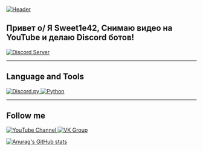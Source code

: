 [![Header](https://github.com/Sweet1e42/Sweet1e42/blob/main/Assets/VK.png)](https://discord.gg/CWsuHRadJX)

## Привет o/ Я Sweet1e42, Снимаю видео на YouTube и делаю Discord ботов!

<a href="https://discord.gg/CWsuHRadJX">
   <img src="https://discordapp.com/api/guilds/793509592378114078/widget.png?style=banner2" alt="Discord Server">
</a>

---
## Language and Tools
<a href="https://github.com/Rapptz/discord.py">
   <img src="https://img.shields.io/badge/DISCORD.PY-1.7.3-3296ff?style=for-the-badge&logo=discord&logoColor=FFFFFF" alt="Discord.py">
</a>
<a href="https://www.python.org/">
   <img src="https://img.shields.io/badge/PYTHON-3.9.1-3296ff?style=for-the-badge&logo=python&logoColor=FFFFFF" alt="Python">
</a>

---
## Follow me
<a href="https://www.youtube.com/channel/UC2Ic2J17SP4jJkFxuMLy4qQ">
   <img src="https://img.shields.io/badge/YouTube-Channel-ff0000?style=for-the-badge&logo=YouTube&logoColor=ff0000" alt="YouTube Channel">
</a>
<a href="https://vk.com/sweet1e42dev">
   <img src="https://img.shields.io/badge/VK-Group-0064ff?style=for-the-badge&logo=Vk&logoColor=0064ff" alt="VK Group">
</a>

<!-- Карточки xd -->
[![Anurag's GitHub stats](https://github-readme-stats.vercel.app/api?username=Sweet1e42&show_icons=true&theme=tokyonight&title_color=3296ff&icon_color=3296ff)](hhttps://github.com/Sweet1e42)
